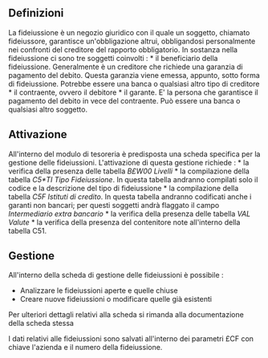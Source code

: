 ## Definizioni

La fideiussione è un negozio giuridico con il quale un soggetto, chiamato fideiussore, garantisce un'obbligazione altrui, obbligandosi personalmente nei confronti del creditore del rapporto obbligatorio.
In sostanza nella fideiussione ci sono tre soggetti coinvolti : 
 \* il beneficiario della fideiussione. Generalmente è un creditore che richiede una garanzia di pagamento del debito. Questa garanzia viene emessa, appunto, sotto forma di fideiussione. Potrebbe essere una banca o qualsiasi altro tipo di creditore
 \* il contraente, ovvero il debitore
 \* il garante. E' la persona che garantisce il pagamento del debito in vece del contraente. Può essere una banca o qualsiasi altro soggetto.

## Attivazione

All'interno del modulo di tesoreria è predisposta una scheda specifica per la gestione delle fideiussioni.
L'attivazione di questa gestione richiede : 
 \* la verifica della presenza delle tabella _B£W00 Livelli_
 \* la compilazione della tabella _C5\*TI Tipo Fideiussione_. In questa tabella andranno compilati solo il codice e la descrizione del tipo di fideiussione
 \* la compilazione della tabella _C5F Istituti di credito_. In questa tabella andranno codificati anche i garanti non bancari; per questi soggetti andrà flaggato il campo _Intermediario extra bancario_
 \* la verifica della presenza delle tabella _VAL Valute_
 \* la verifica della presenza del contenitore note all'interno della tabella C51.

## Gestione

All'interno della scheda di gestione delle fideiussioni è possibile : 
-  Analizzare le fideiussioni aperte e quelle chiuse
-  Creare nuove fideiussioni o modificare quelle già esistenti

Per ulteriori dettagli relativi alla scheda si rimanda alla documentazione della scheda stessa

I dati relativi alle fideiussioni sono salvati all'interno dei parametri £CF con chiave l'azienda e il numero della fideiussione.
